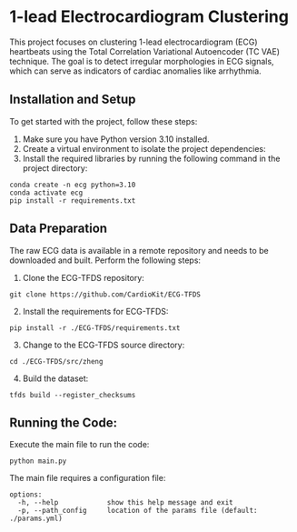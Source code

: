 # 1-lead Electrocardiogram Clustering

This project focuses on clustering 1-lead electrocardiogram (ECG) heartbeats using the Total Correlation Variational Autoencoder (TC VAE) technique.
The goal is to detect irregular morphologies in ECG signals, which can serve as indicators of cardiac anomalies like arrhythmia.

## Installation and Setup

To get started with the project, follow these steps:

1. Make sure you have Python version 3.10 installed.
2. Create a virtual environment to isolate the project dependencies:
3. Install the required libraries by running the following command in the project directory:
````
conda create -n ecg python=3.10
conda activate ecg
pip install -r requirements.txt
````

## Data Preparation

The raw ECG data is available in a remote repository and needs to be downloaded and built.
Perform the following steps:

1. Clone the ECG-TFDS repository:
```
git clone https://github.com/CardioKit/ECG-TFDS
```
2. Install the requirements for ECG-TFDS:
```
pip install -r ./ECG-TFDS/requirements.txt
```
3. Change to the ECG-TFDS source directory:
```
cd ./ECG-TFDS/src/zheng
```
4. Build the dataset:
```
tfds build --register_checksums
```

## Running the Code:

Execute the main file to run the code:

```
python main.py 
```
The main file requires a configuration file:

```
options:
  -h, --help            show this help message and exit
  -p, --path_config     location of the params file (default: ./params.yml)
```